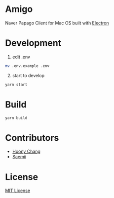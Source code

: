 # Amigo
Naver Papago Client for Mac OS built with [Electron](https://electronjs.org/)

# Development
1. edit .env
```bash
mv .env.example .env
```

2. start to develop
```bash
yarn start
```

# Build
```bash
yarn build
```

# Contributors
- [Hoony Chang](https://github.com/the6thm0nth)
- [Saemii](https://github.com/amiru11)

# License
[MIT License](LICENSE)